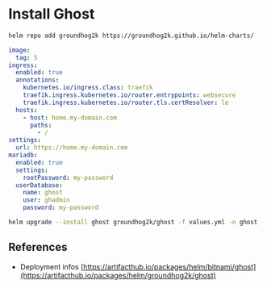 # Install Ghost

```bash
helm repo add groundhog2k https://groundhog2k.github.io/helm-charts/
```


```yaml
image:
  tag: 5
ingress:
  enabled: true
  annotations:
    kubernetes.io/ingress.class: traefik
    traefik.ingress.kubernetes.io/router.entrypoints: websecure
    traefik.ingress.kubernetes.io/router.tls.certResolver: le  
  hosts:
    - host: home.my-domain.com
      paths:
        - /
settings:
  url: https://home.my-domain.com
mariadb:
  enabled: true
  settings:
    rootPassword: my-password
  userDatabase:
    name: ghost
    user: ghadmin
    password: my-password
```



```bash
helm upgrade --install ghost groundhog2k/ghost -f values.yml -n ghost --create-namespace
```

## References
* Deployment infos [https://artifacthub.io/packages/helm/bitnami/ghost](https://artifacthub.io/packages/helm/groundhog2k/ghost)
